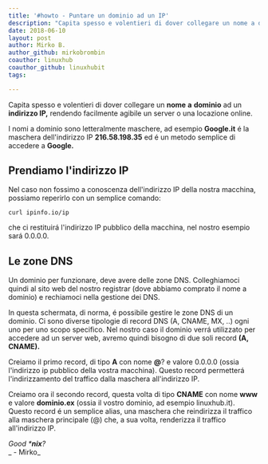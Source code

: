 ```yaml
---
title: '#howto - Puntare un dominio ad un IP'
description: "Capita spesso e volentieri di dover collegare un nome a dominio ad un indirizzo IP.."
date: 2018-06-10
layout: post
author: Mirko B.
author_github: mirkobrombin
coauthor: linuxhub
coauthor_github: linuxhubit
tags:

---
```

Capita spesso e volentieri di dover collegare un **nome** **a** **dominio** ad un **indirizzo IP,** rendendo facilmente agibile un server o una locazione online.

I nomi a dominio sono letteralmente maschere, ad esempio **Google.it** é la maschera dell'indirizzo IP **216.58.198.35** ed é un metodo semplice di accedere a **Google.**

## Prendiamo l'indirizzo IP

Nel caso non fossimo a conoscenza dell'indirizzo IP della nostra macchina, possiamo reperirlo con un semplice comando:

    curl ipinfo.io/ip

che ci restituirá l'indirizzo IP pubblico della macchina, nel nostro esempio sará 0.0.0.0.

## Le zone DNS

Un dominio per funzionare, deve avere delle zone DNS. Colleghiamoci quindi al sito web del nostro registrar (dove abbiamo comprato il nome a dominio) e rechiamoci nella gestione dei DNS.

In questa schermata, di norma, é possibile gestire le zone DNS di un dominio. Ci sono diverse tipologie di record DNS (A, CNAME, MX, ..) ogni uno per uno scopo specifico. Nel nostro caso il dominio verrá utilizzato per accedere ad un server web, avremo quindi bisogno di due soli record **(A, CNAME).**

Creiamo il primo record, di tipo **A** con nome **@**? e valore 0.0.0.0 (ossia l'indirizzo ip pubblico della vostra macchina). Questo record permetterá l'indirizzamento del traffico dalla maschera all'indirizzo IP.

Creiamo ora il secondo record, questa volta di tipo **CNAME** con nome **www** e valore **dominio.ex** (ossia il vostro dominio, ad esempio linuxhub.it). Questo record é un semplice alias, una maschera che reindirizza il traffico alla maschera principale (@) che, a sua volta, renderizza il traffico all'indirizzo IP.

_Good ***nix**?_  
_ - Mirko_
